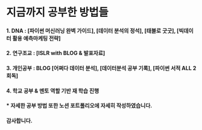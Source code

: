 # 지금까지 공부한 방법들
#### 1. DNA : [파이썬 머신러닝 완벽 가이드], [데이터 분석의 정석], [태블로 굿굿], [빅데이터 활용 예측마케팅 전략]
#### 2. 연구조교 : [ISLR with BLOG & 발표자료]
#### 3. 개인공부 : BLOG [어쩌다 데이터 분석], [데이터분석 공부 기록], [파이썬 서적 ALL 2회독]
#### 4. 학교 공부 & 멘토 역할 기반 재 학습 진행
#### * 자세한 공부 방법 또한 노션 포트폴리오에 자세히 작성하였습니다.
#### 감사합니다.
